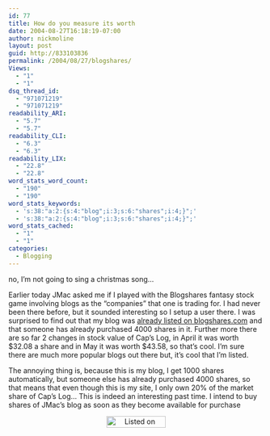 ```yaml
---
id: 77
title: How do you measure its worth
date: 2004-08-27T16:18:19-07:00
author: nickmoline
layout: post
guid: http://833103836
permalink: /2004/08/27/blogshares/
Views:
  - "1"
  - "1"
dsq_thread_id:
  - "971071219"
  - "971071219"
readability_ARI:
  - "5.7"
  - "5.7"
readability_CLI:
  - "6.3"
  - "6.3"
readability_LIX:
  - "22.8"
  - "22.8"
word_stats_word_count:
  - "190"
  - "190"
word_stats_keywords:
  - 's:38:"a:2:{s:4:"blog";i:3;s:6:"shares";i:4;}";'
  - 's:38:"a:2:{s:4:"blog";i:3;s:6:"shares";i:4;}";'
word_stats_cached:
  - "1"
  - "1"
categories:
  - Blogging
---
```

no, I&#8217;m not going to sing a christmas song&#8230;

Earlier today JMac asked me if I played with the Blogshares fantasy stock game involving blogs as the &#8220;companies&#8221; that one is trading for. I had never been there before, but it sounded interesting so I setup a user there. I was surprised to find out that my blog was [already listed on blogshares.com](http://blogshares.com/blogs.php?blog=http%3A%2F%2Fcap.subspacelink.com%2F&user=19060) and that someone has already purchased 4000 shares in it. Further more there are so far 2 changes in stock value of Cap&#8217;s Log, in April it was worth $32.08 a share and in May it was worth $43.58, so that&#8217;s cool. I&#8217;m sure there are much more popular blogs out there but, it&#8217;s cool that I&#8217;m listed.

<!--more-->

The annoying thing is, because this is my blog, I get 1000 shares automatically, but someone else has already purchased 4000 shares, so that means that even though this is my site, I only own 20% of the market share of Cap&#8217;s Log&#8230; This is indeed an interesting past time. I intend to buy shares of JMac&#8217;s blog as soon as they become available for purchase

<div align="center">
  <a href="http://blogshares.com/blogs.php?blog=http%3A%2F%2Fcap.subspacelink.com%2F&user=19060"><img width="117" height="23" alt="Listed on BlogShares" src="https://i2.wp.com/blogshares.com/images/blogshares.jpg?resize=117%2C23" data-recalc-dims="1" /></a>
</div>